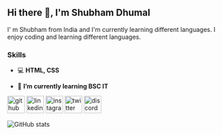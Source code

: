 ## Hi there 👋, I'm Shubham Dhumal
I' m Shubham from India and I'm currently learning different languages. I enjoy coding and learning different languages.

### Skills
* 💻 **HTML, CSS**

- 🌱 **I’m currently learning BSC IT**


[<img src='https://cdn.jsdelivr.net/npm/simple-icons@3.0.1/icons/github.svg' alt='github' height='40'>](https://github.com/ShubhamDhumal)  [<img src='https://cdn.jsdelivr.net/npm/simple-icons@3.0.1/icons/linkedin.svg' alt='linkedin' height='40'>](https://www.linkedin.com/in/shubham-dhumal-s2001d09)  [<img src='https://cdn.jsdelivr.net/npm/simple-icons@3.0.1/icons/instagram.svg' alt='instagram' height='40'>](https://www.instagram.com/shubhamdhumal_03/)  [<img src='https://cdn.jsdelivr.net/npm/simple-icons@3.0.1/icons/twitter.svg' alt='twitter' height='40'>](https://twitter.com/ShubhamDhumal03?s=08)  [<img src='https://cdn.jsdelivr.net/npm/simple-icons@3.0.1/icons/discord.svg' alt='discord' height='40'>](https://discord.gg/M7b22RE)  

![GitHub stats](https://github-readme-stats.vercel.app/api?username=ShubhamDhumal&show_icons=true)  

